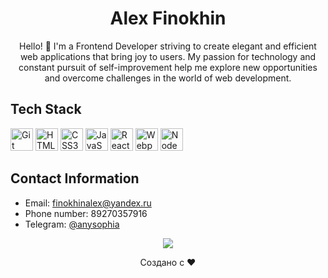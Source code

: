 <!-- Заголовок профиля -->
<h1 align="center">Alex Finokhin</h1>

<!-- Описание профиля -->
<p align="center">
Hello! 👋 I'm a Frontend Developer striving to create elegant and efficient web applications that bring joy to users. My passion for technology and constant pursuit of self-improvement help me explore new opportunities and overcome challenges in the world of web development.
</p>

<!-- Стек технологий -->
## Tech Stack
<p align="left">
<a href="https://git-scm.com/" target="_blank" rel="noreferrer"><img src="https://raw.githubusercontent.com/danielcranney/readme-generator/main/public/icons/skills/git-colored.svg" width="36" height="36" alt="Git" /></a>
<a href="https://developer.mozilla.org/en-US/docs/Glossary/HTML5" target="_blank" rel="noreferrer"><img src="https://raw.githubusercontent.com/danielcranney/readme-generator/main/public/icons/skills/html5-colored.svg" width="36" height="36" alt="HTML5" /></a>
<a href="https://www.w3.org/TR/CSS/#css" target="_blank" rel="noreferrer"><img src="https://raw.githubusercontent.com/danielcranney/readme-generator/main/public/icons/skills/css3-colored.svg" width="36" height="36" alt="CSS3" /></a>
<a href="https://developer.mozilla.org/en-US/docs/Web/JavaScript" target="_blank" rel="noreferrer"><img src="https://raw.githubusercontent.com/danielcranney/readme-generator/main/public/icons/skills/javascript-colored.svg" width="36" height="36" alt="JavaScript" /></a>
<a href="https://reactjs.org/" target="_blank" rel="noreferrer"><img src="https://raw.githubusercontent.com/danielcranney/readme-generator/main/public/icons/skills/react-colored.svg" width="36" height="36" alt="React" /></a>
<a href="https://webpack.js.org/" target="_blank" rel="noreferrer"><img src="https://raw.githubusercontent.com/danielcranney/readme-generator/main/public/icons/skills/webpack-colored.svg" width="36" height="36" alt="Webpack" /></a>
<a href="https://nodejs.org/en/" target="_blank" rel="noreferrer"><img src="https://raw.githubusercontent.com/danielcranney/readme-generator/main/public/icons/skills/nodejs-colored.svg" width="36" height="36" alt="NodeJS" /></a>
</p>

<!-- Связь -->
## Contact Information

- Email: finokhinalex@yandex.ru
- Phone number: 89270357916
- Telegram: [@anysophia](https://t.me/anysophia)

<!-- Анимированные иконки контактов -->

<p align="center">
  <a href="mailto:finokhinalex@yandex.ru" target="_blank">
     <img src="https://img.shields.io/badge/-Email-D14836?style=for-the-badge&logo=yandex&logoColor=white">
  </a>

<p align="center">
  Создано с ❤️
</p>
